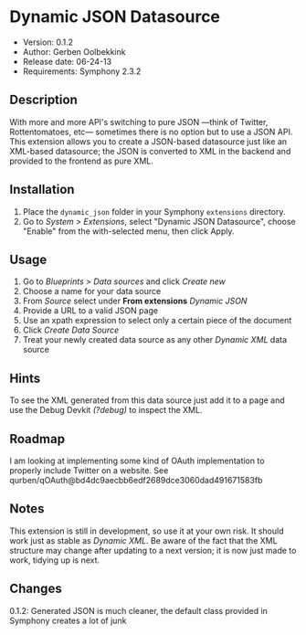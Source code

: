 # Dynamic JSON Datasource

- Version: 0.1.2
- Author: Gerben Oolbekkink
- Release date: 06-24-13
- Requirements: Symphony 2.3.2

## Description

With more and more API's switching to pure JSON —think of Twitter, Rottentomatoes, etc— sometimes there is no option but to use a JSON API. This extension allows you to create a JSON-based datasource just like an XML-based datasource; the JSON is converted to XML in the backend and provided to the frontend as pure XML.

## Installation

1. Place the `dynamic_json` folder in your Symphony `extensions` directory.
2. Go to _System > Extensions_, select "Dynamic JSON Datasource", choose "Enable" from the with-selected menu, then click Apply.

## Usage

1. Go to _Blueprints > Data sources_ and click _Create new_
2. Choose a name for your data source
3. From _Source_ select under __From extensions__ _Dynamic JSON_
4. Provide a URL to a valid JSON page
5. Use an xpath expression to select only a certain piece of the document
6. Click _Create Data Source_
7. Treat your newly created data source as any other _Dynamic XML_ data source

## Hints

To see the XML generated from this data source just add it to a page and use the Debug Devkit _(?debug)_ to inspect the XML.

## Roadmap

I am looking at implementing some kind of OAuth implementation to properly include Twitter on a website. See qurben/qOAuth@bd4dc9aecbb6edf2689dce3060dad491671583fb

## Notes

This extension is still in development, so use it at your own risk. It should work just as stable as _Dynamic XML_. Be aware of the fact that the XML structure may change after updating to a next version; it is now just made to work, tidying up is next.

## Changes

0.1.2: Generated JSON is much cleaner, the default class provided in Symphony creates a lot of junk
